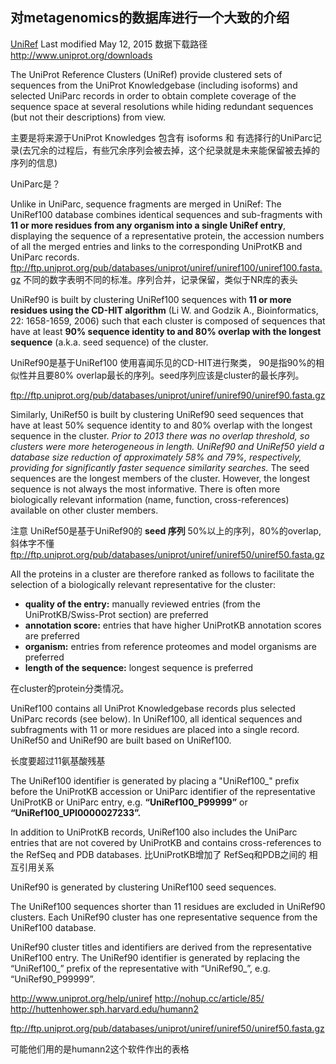 ## 对metagenomics的数据库进行一个大致的介绍


[UniRef](http://www.uniprot.org/help/uniref) Last modified May 12, 2015
数据下载路径
http://www.uniprot.org/downloads



>
The UniProt Reference Clusters (UniRef) provide clustered sets of sequences from the UniProt Knowledgebase (including isoforms) and selected UniParc records in order to obtain complete coverage of the sequence space at several resolutions while hiding redundant sequences (but not their descriptions) from view. 

主要是将来源于UniProt Knowledges 包含有 isoforms 和 有选择行的UniParc记录(去冗余的过程后，有些冗余序列会被去掉，这个纪录就是未来能保留被去掉的序列的信息)

UniParc是？

>

Unlike in UniParc, sequence fragments are merged in UniRef: The UniRef100 database combines identical sequences and sub-fragments with **11 or more residues from any organism into a single UniRef entry**, displaying the sequence of a representative protein, the accession numbers of all the merged entries and links to the corresponding UniProtKB and UniParc records.
ftp://ftp.uniprot.org/pub/databases/uniprot/uniref/uniref100/uniref100.fasta.gz
不同的数字表明不同的标准。序列合并，记录保留，类似于NR库的表头

>
UniRef90 is built by clustering UniRef100 sequences with **11 or more residues using the CD-HIT algorithm** (Li W. and Godzik A., Bioinformatics, 22: 1658-1659, 2006) such that each cluster is composed of sequences that have at least **90% sequence identity to and 80% overlap with the longest sequence** (a.k.a. seed sequence) of the cluster. 

UniRef90是基于UniRef100 使用喜闻乐见的CD-HIT进行聚类， 90是指90%的相似性并且要80% overlap最长的序列。seed序列应该是cluster的最长序列。

ftp://ftp.uniprot.org/pub/databases/uniprot/uniref/uniref90/uniref90.fasta.gz
>
Similarly, UniRef50 is built by clustering UniRef90 seed sequences that have at least 50% sequence identity to and 80% overlap with the longest sequence in the cluster. *Prior to 2013 there was no overlap threshold, so clusters were more heterogeneous in length. UniRef90 and UniRef50 yield a database size reduction of approximately 58% and 79%, respectively, providing for significantly faster sequence similarity searches.* The seed sequences are the longest members of the cluster. However, the longest sequence is not always the most informative. There is often more biologically relevant information (name, function, cross-references) available on other cluster members. 

注意 UniRef50是基于UniRef90的 **seed 序列**  50%以上的序列，80%的overlap,斜体字不懂
ftp://ftp.uniprot.org/pub/databases/uniprot/uniref/uniref50/uniref50.fasta.gz
>
All the proteins in a cluster are therefore ranked as follows to facilitate the selection of a biologically relevant representative for the cluster:
- **quality of the entry:** manually reviewed entries (from the UniProtKB/Swiss-Prot section) are preferred
- **annotation score:** entries that have higher UniProtKB annotation scores are preferred
- **organism:** entries from reference proteomes and model organisms are preferred
- **length of the sequence:** longest sequence is preferred

在cluster的protein分类情况。


UniRef100 contains all UniProt Knowledgebase records plus selected UniParc records (see below). In UniRef100, all identical sequences and subfragments with 11 or more residues are placed into a single record. UniRef50 and UniRef90 are built based on UniRef100.

长度要超过11氨基酸残基

The UniRef100 identifier is generated by placing a "UniRef100_" prefix before the UniProtKB accession or UniParc identifier of the representative UniProtKB or UniParc entry, e.g. **“UniRef100_P99999”** or **“UniRef100_UPI0000027233”.**

In addition to UniProtKB records, UniRef100 also includes the UniParc entries that are not covered by UniProtKB and contains cross-references to the RefSeq and PDB databases.
比UniProtKB增加了 RefSeq和PDB之间的 相互引用关系


UniRef90 is generated by clustering UniRef100 seed sequences.

The UniRef100 sequences shorter than 11 residues are excluded in UniRef90 clusters. Each UniRef90 cluster has one representative sequence from the UniRef100 database.

UniRef90 cluster titles and identifiers are derived from the representative UniRef100 entry. The UniRef90 identifier is generated by replacing the “UniRef100_” prefix of the representative with “UniRef90_”, e.g. “UniRef90_P99999”.



http://www.uniprot.org/help/uniref
http://nohup.cc/article/85/
http://huttenhower.sph.harvard.edu/humann2

ftp://ftp.uniprot.org/pub/databases/uniprot/uniref/uniref50/uniref50.fasta.gz


可能他们用的是humann2这个软件作出的表格


